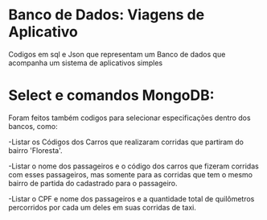 # Banco de Dados: Viagens de Aplicativo
Codigos em sql e Json que representam um Banco de dados que acompanha um sistema de aplicativos simples

# Select e comandos MongoDB:
Foram feitos também codigos para selecionar especificações dentro dos bancos, como:

-Listar os Códigos dos Carros que realizaram corridas que partiram do bairro 'Floresta'.

-Listar o nome dos passageiros e o código dos carros que fizeram corridas com esses passageiros,
mas somente para as corridas que tem o mesmo bairro de partida do cadastrado para o passageiro.

-Listar o CPF e nome dos passageiros e a quantidade total de quilômetros percorridos por cada um
deles em suas corridas de taxi.
